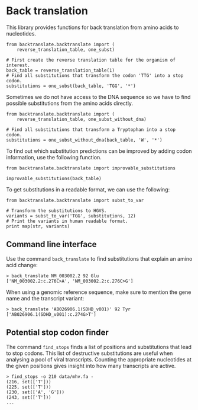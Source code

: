 # Back translation
This library provides functions for back translation from amino acids to
nucleotides.

    from backtranslate.backtranslate import (
        reverse_translation_table, one_subst)

    # First create the reverse translation table for the organism of interest.
    back_table = reverse_translation_table(1)
    # Find all substitutions that transform the codon 'TTG' into a stop codon.
    substitutions = one_subst(back_table, 'TGG', '*')


Sometimes we do not have access to the DNA sequence so we have to find
possible substitutions from the amino acids directly.

    from backtranslate.backtranslate import (
        reverse_translation_table, one_subst_without_dna)

    # Find all substitutions that transform a Tryptophan into a stop codon.
    substitutions = one_subst_without_dna(back_table, 'W', '*')

To find out which substitution predictions can be improved by adding codon
information, use the following function.

    from backtranslate.backtranslate import improvable_substitutions

    improvable_substitutions(back_table)

To get substitutions in a readable format, we can use the following:

    from backtranslate.backtranslate import subst_to_var

    # Transform the substitutions to HGVS.
    variants = subst_to_var('TGG', substitutions, 12)
    # Print the variants in human readable format.
    print map(str, variants)

## Command line interface
Use the command `back_translate` to find substitutions that explain an amino
acid change:

    > back_translate NM_003002.2 92 Glu
    ['NM_003002.2:c.276C>A', 'NM_003002.2:c.276C>G']

When using a genomic reference sequence, make sure to mention the gene name and
the transcript variant:

    > back_translate 'AB026906.1(SDHD_v001)' 92 Tyr
    ['AB026906.1(SDHD_v001):c.274G>T']

## Potential stop codon finder
The command `find_stops` finds a list of positions and substitutions that lead
to stop codons. This list of destructive substitutions are useful when
analysing a pool of viral transcripts. Counting the appropriate nucleotides at
the given positions gives insight into how many transcripts are active.

    > find_stops -o 210 data/mhv.fa -
    (216, set(['T']))
    (225, set(['T']))
    (230, set(['A', 'G']))
    (243, set(['T']))
    ...
